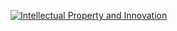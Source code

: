

[![Intellectual Property and Innovation](https://img.youtube.com/vi/YOUTUBE_VIDEO_ID_HERE/0.jpg)](https://www.youtube.com/watch?v=[[YOUTUBE_VIDEO_ID_HERE](https://www.youtube.com/watch?v=tgYFlXjWt5A)](https://www.youtube.com/watch?v=tgYFlXjWt5A)https://www.youtube.com/watch?v=tgYFlXjWt5A)
